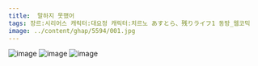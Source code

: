 ```yaml
---
title:  말하지 못했어
tags: 장르:시리어스 캐릭터:대요정 캐릭터:치르노 あすとら、残りライフ1 동방_웹코믹
image: ../content/ghap/5594/001.jpg
---
```

![image](../content/ghap/5594/001.jpg)
![image](../content/ghap/5594/002.jpg)
![image](../content/ghap/5594/003.jpg)
